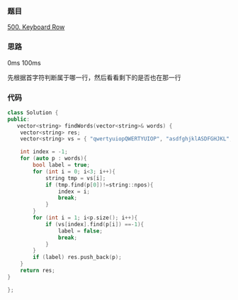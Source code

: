 ### 题目
[500. Keyboard Row](https://leetcode-cn.com/problems/keyboard-row/submissions/)
### 思路
0ms 100ms

先根据首字符判断属于哪一行，然后看看剩下的是否也在那一行
### 代码
```c++
class Solution {
public:
   vector<string> findWords(vector<string>& words) {
	vector<string> res;
	vector<string> vs = { "qwertyuiopQWERTYUIOP", "asdfghjklASDFGHJKL", "zxcvbnmZXCVBNM" };

	int index = -1;
	for (auto p : words){
		bool label = true;
		for (int i = 0; i<3; i++){
			string tmp = vs[i];
			if (tmp.find(p[0])!=string::npos){
				index = i;
				break;
			}
		}
		for (int i = 1; i<p.size(); i++){
			if (vs[index].find(p[i]) ==-1){
				label = false;
				break;
			}
		}
		if (label) res.push_back(p);
	}
	return res;
}

};
```
